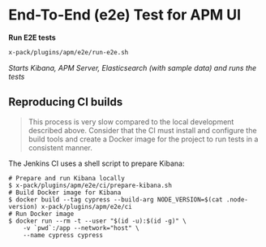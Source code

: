 # End-To-End (e2e) Test for APM UI

**Run E2E tests**

```sh
x-pack/plugins/apm/e2e/run-e2e.sh
```

_Starts Kibana, APM Server, Elasticsearch (with sample data) and runs the tests_

## Reproducing CI builds

> This process is very slow compared to the local development described above. Consider that the CI must install and configure the build tools and create a Docker image for the project to run tests in a consistent manner.

The Jenkins CI uses a shell script to prepare Kibana:

```shell
# Prepare and run Kibana locally
$ x-pack/plugins/apm/e2e/ci/prepare-kibana.sh
# Build Docker image for Kibana
$ docker build --tag cypress --build-arg NODE_VERSION=$(cat .node-version) x-pack/plugins/apm/e2e/ci
# Run Docker image
$ docker run --rm -t --user "$(id -u):$(id -g)" \
    -v `pwd`:/app --network="host" \
    --name cypress cypress
```
